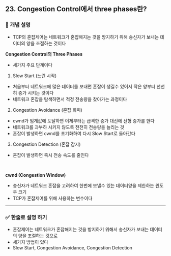 ## 23. Congestion Control에서 three phases란?

### 🧠 개념 설명
- TCP의 혼잡제어는 네트워크가 혼잡해지는 것을 방지하기 위해 송신자가 보내는 데이터의 양을 조절하는 것이다

**Congestion Control의 Three Phases**
- 세가지 주요 단계이다

1. Slow Start (느린 시작)
- 처음부터 네트워크에 많은 데이터를 보내면 혼잡이 생길수 있어서 작은 양부터 천천히 증가 시키는 것이다
- 네트워크 혼잡을 탐색하면서 적정 전송량을 찾아가는 과정이다

2. Congestion Avoidance (혼잡 회피)
- cwnd가 임계값에 도달하면 이제부터는 급격한 증가 대신에 선형 증가를 한다
- 네트워크를 과부하 시키지 않도록 천천히 전송량을 늘리는 것
- 혼잡이 발생하면 cwnd를 초기화하여 다시 Slow Start로 돌아간다

3. Congestion Detection (혼잡 감지)
- 혼잡이 발생하면 즉시 전송 속도를 줄인다


<br/>

**cwnd (Congestion Window)**
- 송신자가 네트워크 혼잡을 고려하여 한번에 보낼수 있는 데이터양을 제한하는 윈도우 크기
- TCP가 혼잡제어를 위해 사용하는 변수이다 


---
### ✅ 한줄로 설명 하기
- 혼잡제어는 네트워크가 혼잡해지는 것을 방지하기 위해서 송신자가 보내는 데이터의 양을 조절하는 것으로
- 세가지 방법이 있다
- Slow Start, Congestion Avoidance, Congestion Detection
